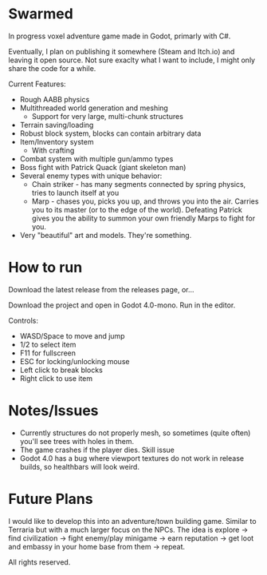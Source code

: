 # Swarmed
In progress voxel adventure game made in Godot, primarly with C#.

Eventually, I plan on publishing it somewhere (Steam and Itch.io) and leaving it open source. Not sure exaclty what I want to include, I might only share the code for a while.

Current Features:
  - Rough AABB physics
  - Multithreaded world generation and meshing
    - Support for very large, multi-chunk structures
  - Terrain saving/loading
  - Robust block system, blocks can contain arbitrary data
  - Item/Inventory system
    - With crafting
  - Combat system with multiple gun/ammo types
  - Boss fight with Patrick Quack (giant skeleton man)
  - Several enemy types with unique behavior:
    - Chain striker - has many segments connected by spring physics, tries to launch itself at you
    - Marp - chases you, picks you up, and throws you into the air. Carries you to its master (or to the edge of the world). Defeating Patrick gives you the ability to summon your own friendly Marps to fight for you.
  - Very "beautiful" art and models. They're something.

# How to run

Download the latest release from the releases page, or...

Download the project and open in Godot 4.0-mono.
Run in the editor.

Controls:
  -  WASD/Space to move and jump
  -  1/2 to select item
  -  F11 for fullscreen
  -  ESC for locking/unlocking mouse
  -  Left click to break blocks
  -  Right click to use item

# Notes/Issues

- Currently structures do not properly mesh, so sometimes (quite often) you'll see trees with holes in them.
- The game crashes if the player dies. Skill issue
- Godot 4.0 has a bug where viewport textures do not work in release builds, so healthbars will look weird.

# Future Plans

I would like to develop this into an adventure/town building game. Similar to Terraria but with a much larger focus on the NPCs.
The idea is explore -> find civilization -> fight enemy/play minigame -> earn reputation -> get loot and embassy in your home base from them -> repeat.

All rights reserved.
